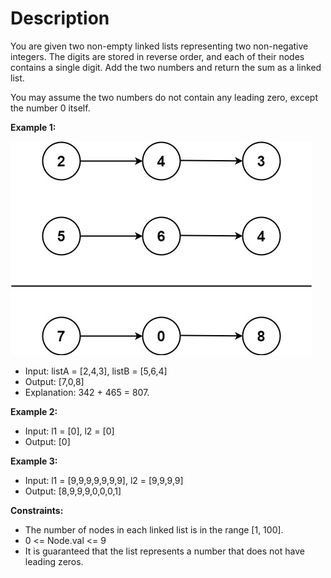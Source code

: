 # Description

You are given two non-empty linked lists representing two non-negative integers. The digits are stored in reverse order,
and each of their nodes contains a single digit. Add the two numbers and return the sum as a linked list.

You may assume the two numbers do not contain any leading zero, except the number 0 itself.

**Example 1:**

![](../../../../resources/images/_0002AddTwoNumbers/addtwonumber1.jpg)
- Input: listA = [2,4,3], listB = [5,6,4]
- Output: [7,0,8]
- Explanation: 342 + 465 = 807.

**Example 2:**
- Input: l1 = [0], l2 = [0]
- Output: [0]

**Example 3:**
- Input: l1 = [9,9,9,9,9,9,9], l2 = [9,9,9,9]
- Output: [8,9,9,9,0,0,0,1]

**Constraints:**
- The number of nodes in each linked list is in the range [1, 100].
- 0 <= Node.val <= 9
- It is guaranteed that the list represents a number that does not have leading zeros.
